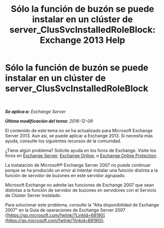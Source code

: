 ﻿---
title: 'Sólo la función de buzón se puede instalar en un clúster de server_ClusSvcInstalledRoleBlock: Exchange 2013 Help'
TOCTitle: Sólo la función de buzón se puede instalar en un clúster de server_ClusSvcInstalledRoleBlock
ms:assetid: 3e20f408-2b8d-47c2-a402-07232ab9f234
ms:mtpsurl: https://technet.microsoft.com/es-es/library/ms.exch.setupreadiness.clussvcinstalledroleblock(v=EXCHG.150)
ms:contentKeyID: 48268020
ms.date: 05/22/2018
mtps_version: v=EXCHG.150
ms.translationtype: MT
---

# Sólo la función de buzón se puede instalar en un clúster de server\_ClusSvcInstalledRoleBlock

 

_**Se aplica a:** Exchange Server_

_**Última modificación del tema:** 2016-12-09_

El contenido de este tema no se ha actualizado para Microsoft Exchange Server 2013. Aun así, se puede aplicar a Exchange 2013. Si necesita más ayuda, consulte los siguientes recursos de la comunidad.

¿Tiene algún problema? Solicite ayuda en los foros de Exchange. Visite los foros en [Exchange Server](https://go.microsoft.com/fwlink/p/?linkid=60612), [Exchange Online](https://go.microsoft.com/fwlink/p/?linkid=267542), o [Exchange Online Protection](https://go.microsoft.com/fwlink/p/?linkid=285351).

La instalación de Microsoft® Exchange Server 2007 no puede continuar porque se ha producido un error al intentar instalar una función distinta a la función de servidor de buzones en este servidor agrupado.

Microsoft Exchange no admite las funciones de Exchange 2007 que sean distintas a la función de servidor de buzones en servidores con el Servicio de Clúster Server instalado.

Para solucionar este problema, consulte la "Alta disponibilidad de Exchange 2007" en la Guía de operaciones de Exchange Server 2007 ([https://go.microsoft.com/fwlink/?LinkId=68190](https://go.microsoft.com/fwlink/?linkid=68190)).

